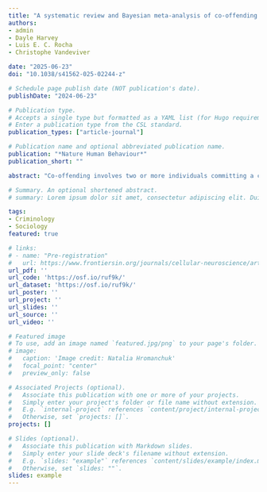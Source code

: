 ```yaml
---
title: "A systematic review and Bayesian meta-analysis of co-offending characteristics"
authors:
- admin
- Dayle Harvey
- Luis E. C. Rocha
- Christophe Vandeviver

date: "2025-06-23"
doi: "10.1038/s41562-025-02244-z"

# Schedule page publish date (NOT publication's date).
publishDate: "2024-06-23"

# Publication type.
# Accepts a single type but formatted as a YAML list (for Hugo requirements).
# Enter a publication type from the CSL standard.
publication_types: ["article-journal"]

# Publication name and optional abbreviated publication name.
publication: "*Nature Human Behaviour*"
publication_short: ""

abstract: "Co-offending involves two or more individuals committing a crime together. It is influenced by social processes such as peer influence, group cohesion and strategic cooperation that shape the social dynamics of criminal behaviour. Studying co-offending helps to reveal how social interactions and relationships influence individuals’ decisions to engage in crime. Here we conducted a systematic review and Bayesian meta-analysis on two measures of co-offending, prevalence and group size, using data from 110 included studies from 17 countries. The pooled effect of the prevalence of co-offences was 0.29 (95% credible interval (CrI) 0.22–0.35) based on a total sample of 45,973,445 offences, and the pooled effect of the prevalence of co-offenders was 0.50 (95% CrI 0.43–0.56) based on a total sample of 3,459,133 offenders. On average, most of the offences were committed by two people with a pooled average group size of 2.73 (95% CrI 2.63–2.84). Property crimes had a higher prevalence of co-offences and co-offenders compared with violent crimes, while the average group size was larger for violent offences. Young offenders were more likely to engage in co-offending compared with adult offenders, and offences committed by youth usually involved larger groups. Furthermore, male offenders tended to form larger groups than females. No notable differences were observed between male and female co-offenders in terms of the prevalence of co-offenders. Variations in reported measures across studies pose challenges for cross-study comparison, highlighting the importance of standardized reporting. The research plan was preregistered on the Open Science Framework platform (RK7Y3)."

# Summary. An optional shortened abstract.
# summary: Lorem ipsum dolor sit amet, consectetur adipiscing elit. Duis posuere tellus ac convallis placerat. Proin tincidunt magna sed ex sollicitudin condimentum.

tags:
- Criminology
- Sociology
featured: true

# links:
# - name: "Pre-registration"
#   url: https://www.frontiersin.org/journals/cellular-neuroscience/articles/10.3389/fncel.2024.1369047/pdf
url_pdf: ''
url_code: 'https://osf.io/ruf9k/'
url_dataset: 'https://osf.io/ruf9k/'
url_poster: ''
url_project: ''
url_slides: ''
url_source: ''
url_video: ''

# Featured image
# To use, add an image named `featured.jpg/png` to your page's folder. 
# image:
#   caption: 'Image credit: Natalia Hromanchuk'
#   focal_point: "center"
#   preview_only: false

# Associated Projects (optional).
#   Associate this publication with one or more of your projects.
#   Simply enter your project's folder or file name without extension.
#   E.g. `internal-project` references `content/project/internal-project/index.md`.
#   Otherwise, set `projects: []`.
projects: []

# Slides (optional).
#   Associate this publication with Markdown slides.
#   Simply enter your slide deck's filename without extension.
#   E.g. `slides: "example"` references `content/slides/example/index.md`.
#   Otherwise, set `slides: ""`.
slides: example
---
```

